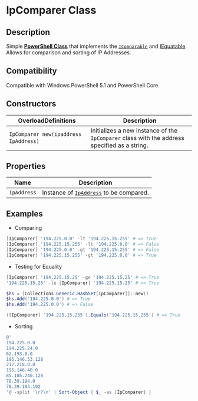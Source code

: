 # IpComparer Class

## Description

Simple [__PowerShell Class__](https://docs.microsoft.com/en-us/powershell/module/microsoft.powershell.core/about/about_classes) that implements the [`IComparable`](https://docs.microsoft.com/en-us/dotnet/api/system.icomparable?view=net-6.0) and [IEquatable<T>](https://learn.microsoft.com/en-us/dotnet/api/system.iequatable-1?view=net-7.0). Allows for comparison and sorting of IP Addresses.

## Compatibility

Compatible with Windows PowerShell 5.1 and PowerShell Core.

## Constructors

| OverloadDefinitions | Description |
| ---- | ---- |
| `IpComparer new(ipaddress IpAddress)` &nbsp; &nbsp; &nbsp; | Initializes a new instance of the `IpComparer` class with the address specified as a string.

## Properties

| Name | Description |
| ---- | ----------- |
| `IpAddress` | Instance of [`IpAddress`](https://docs.microsoft.com/en-us/dotnet/api/system.net.ipaddress?view=net-6.0) to be compared.

## Examples

- Comparing

```powershell
[IpComparer] '194.225.0.0' -lt '194.225.15.255' # => True
[IpComparer] '194.225.15.255' -lt '194.225.0.0' # => False
[IpComparer] '194.225.0.0' -gt '194.225.15.255' # => False
[IpComparer] '194.225.15.255' -gt '194.225.0.0' # => True
```

- Testing for Equality

```powershell
[IpComparer] '194.225.15.25' -ge '194.225.15.25' # => True
'194.225.15.25' -le [IpComparer] '194.225.15.25' # => True

$hs = [Collections.Generic.HashSet[IpComparer]]::new()
$hs.Add('194.225.0.0') # => True
$hs.Add('194.225.0.0') # => False

([IpComparer] '194.225.15.255').Equals('194.225.15.255') # => True
```

- Sorting

```powershell
@'
194.225.0.0
194.225.24.0
62.193.0.0
195.146.53.128
217.218.0.0
195.146.40.0
85.185.240.128
78.39.194.0
78.39.193.192
'@ -split '\r?\n' | Sort-Object { $_ -as [IpComparer] }
```